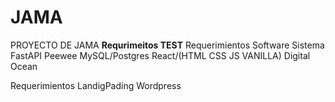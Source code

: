 # JAMA
PROYECTO DE JAMA
**Requrimeitos TEST**
Requerimientos Software Sistema
FastAPI
Peewee
MySQL/Postgres
React/(HTML CSS JS VANILLA)
Digital Ocean

Requerimientos LandigPading
Wordpress
